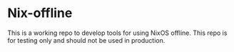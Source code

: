 # Nix-offline
This is a working repo to develop tools for using NixOS offline. This repo is 
for testing only and should not be used in production.
